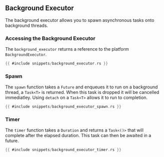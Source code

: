## Background Executor

The background executor allows you to spawn asynchronous tasks onto background threads.

### Accessing the Background Executor

The `background_executor` returns a reference to the platform `BackgroundExecutor`.

```rust
{{ #include snippets/background_executor.rs }}
```

### Spawn

The `spawn` function takes a `Future` and enqueues it to run on a background thread, a `Task<T>` is returned. When this task is dropped it will be cancelled immediatley. Using `detach` on a `Task<T>` allows it to run to completion.

```rust
{{ #include snippets/background_executor_spawn.rs }}
```

### Timer

The `timer` function takes a `Duration` and returns a `Task<()>` that will complete after the elapsed duration. This task can then be awaited in a future.

```rust
{{ #include snippets/background_executor_timer.rs }}
```
